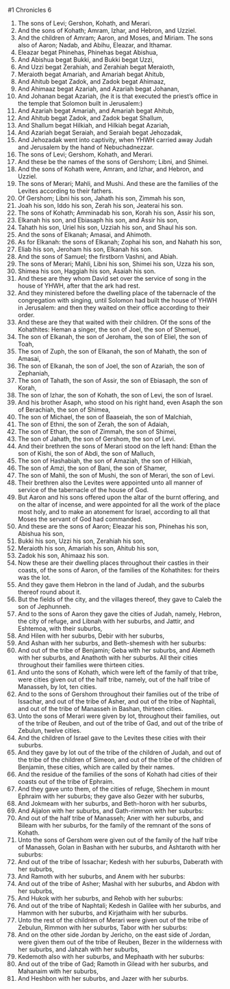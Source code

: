 ﻿#1 Chronicles 6
1. The sons of Levi; Gershon, Kohath, and Merari. 
2. And the sons of Kohath; Amram, Izhar, and Hebron, and Uzziel. 
3. And the children of Amram; Aaron, and Moses, and Miriam. The sons also of Aaron; Nadab, and Abihu, Eleazar, and Ithamar. 
4.  Eleazar begat Phinehas, Phinehas begat Abishua, 
5. And Abishua begat Bukki, and Bukki begat Uzzi, 
6. And Uzzi begat Zerahiah, and Zerahiah begat Meraioth, 
7. Meraioth begat Amariah, and Amariah begat Ahitub, 
8. And Ahitub begat Zadok, and Zadok begat Ahimaaz, 
9. And Ahimaaz begat Azariah, and Azariah begat Johanan, 
10. And Johanan begat Azariah, (he it is that executed the priest’s office in the temple that Solomon built in Jerusalem:) 
11. And Azariah begat Amariah, and Amariah begat Ahitub, 
12. And Ahitub begat Zadok, and Zadok begat Shallum, 
13. And Shallum begat Hilkiah, and Hilkiah begat Azariah, 
14. And Azariah begat Seraiah, and Seraiah begat Jehozadak, 
15. And Jehozadak went into captivity, when YHWH carried away Judah and Jerusalem by the hand of Nebuchadnezzar. 
16.  The sons of Levi; Gershom, Kohath, and Merari. 
17. And these be the names of the sons of Gershom; Libni, and Shimei. 
18. And the sons of Kohath were, Amram, and Izhar, and Hebron, and Uzziel. 
19. The sons of Merari; Mahli, and Mushi. And these are the families of the Levites according to their fathers. 
20. Of Gershom; Libni his son, Jahath his son, Zimmah his son, 
21. Joah his son, Iddo his son, Zerah his son, Jeaterai his son. 
22. The sons of Kohath; Amminadab his son, Korah his son, Assir his son, 
23. Elkanah his son, and Ebiasaph his son, and Assir his son, 
24. Tahath his son, Uriel his son, Uzziah his son, and Shaul his son. 
25. And the sons of Elkanah; Amasai, and Ahimoth. 
26. As for Elkanah: the sons of Elkanah; Zophai his son, and Nahath his son, 
27. Eliab his son, Jeroham his son, Elkanah his son. 
28. And the sons of Samuel; the firstborn Vashni, and Abiah. 
29. The sons of Merari; Mahli, Libni his son, Shimei his son, Uzza his son, 
30. Shimea his son, Haggiah his son, Asaiah his son. 
31. And these are they whom David set over the service of song in the house of YHWH, after that the ark had rest. 
32. And they ministered before the dwelling place of the tabernacle of the congregation with singing, until Solomon had built the house of YHWH in Jerusalem: and then they waited on their office according to their order. 
33. And these are they that waited with their children. Of the sons of the Kohathites: Heman a singer, the son of Joel, the son of Shemuel, 
34. The son of Elkanah, the son of Jeroham, the son of Eliel, the son of Toah, 
35. The son of Zuph, the son of Elkanah, the son of Mahath, the son of Amasai, 
36. The son of Elkanah, the son of Joel, the son of Azariah, the son of Zephaniah, 
37. The son of Tahath, the son of Assir, the son of Ebiasaph, the son of Korah, 
38. The son of Izhar, the son of Kohath, the son of Levi, the son of Israel. 
39. And his brother Asaph, who stood on his right hand, even Asaph the son of Berachiah, the son of Shimea, 
40. The son of Michael, the son of Baaseiah, the son of Malchiah, 
41. The son of Ethni, the son of Zerah, the son of Adaiah, 
42. The son of Ethan, the son of Zimmah, the son of Shimei, 
43. The son of Jahath, the son of Gershom, the son of Levi. 
44. And their brethren the sons of Merari stood on the left hand: Ethan the son of Kishi, the son of Abdi, the son of Malluch, 
45. The son of Hashabiah, the son of Amaziah, the son of Hilkiah, 
46. The son of Amzi, the son of Bani, the son of Shamer, 
47. The son of Mahli, the son of Mushi, the son of Merari, the son of Levi. 
48. Their brethren also the Levites were appointed unto all manner of service of the tabernacle of the house of God. 
49.  But Aaron and his sons offered upon the altar of the burnt offering, and on the altar of incense, and were appointed for all the work of the place most holy, and to make an atonement for Israel, according to all that Moses the servant of God had commanded. 
50. And these are the sons of Aaron; Eleazar his son, Phinehas his son, Abishua his son, 
51. Bukki his son, Uzzi his son, Zerahiah his son, 
52. Meraioth his son, Amariah his son, Ahitub his son, 
53. Zadok his son, Ahimaaz his son. 
54.  Now these are their dwelling places throughout their castles in their coasts, of the sons of Aaron, of the families of the Kohathites: for theirs was the lot. 
55. And they gave them Hebron in the land of Judah, and the suburbs thereof round about it. 
56. But the fields of the city, and the villages thereof, they gave to Caleb the son of Jephunneh. 
57. And to the sons of Aaron they gave the cities of Judah, namely, Hebron, the city of refuge, and Libnah with her suburbs, and Jattir, and Eshtemoa, with their suburbs, 
58. And Hilen with her suburbs, Debir with her suburbs, 
59. And Ashan with her suburbs, and Beth-shemesh with her suburbs: 
60. And out of the tribe of Benjamin; Geba with her suburbs, and Alemeth with her suburbs, and Anathoth with her suburbs. All their cities throughout their families were thirteen cities. 
61. And unto the sons of Kohath, which were left of the family of that tribe, were cities given out of the half tribe, namely, out of the half tribe of Manasseh, by lot, ten cities. 
62. And to the sons of Gershom throughout their families out of the tribe of Issachar, and out of the tribe of Asher, and out of the tribe of Naphtali, and out of the tribe of Manasseh in Bashan, thirteen cities. 
63. Unto the sons of Merari were given by lot, throughout their families, out of the tribe of Reuben, and out of the tribe of Gad, and out of the tribe of Zebulun, twelve cities. 
64. And the children of Israel gave to the Levites these cities with their suburbs. 
65. And they gave by lot out of the tribe of the children of Judah, and out of the tribe of the children of Simeon, and out of the tribe of the children of Benjamin, these cities, which are called by their names. 
66. And the residue of the families of the sons of Kohath had cities of their coasts out of the tribe of Ephraim. 
67. And they gave unto them, of the cities of refuge, Shechem in mount Ephraim with her suburbs; they gave also Gezer with her suburbs, 
68. And Jokmeam with her suburbs, and Beth-horon with her suburbs, 
69. And Aijalon with her suburbs, and Gath-rimmon with her suburbs: 
70. And out of the half tribe of Manasseh; Aner with her suburbs, and Bileam with her suburbs, for the family of the remnant of the sons of Kohath. 
71. Unto the sons of Gershom were given out of the family of the half tribe of Manasseh, Golan in Bashan with her suburbs, and Ashtaroth with her suburbs: 
72. And out of the tribe of Issachar; Kedesh with her suburbs, Daberath with her suburbs, 
73. And Ramoth with her suburbs, and Anem with her suburbs: 
74. And out of the tribe of Asher; Mashal with her suburbs, and Abdon with her suburbs, 
75. And Hukok with her suburbs, and Rehob with her suburbs: 
76. And out of the tribe of Naphtali; Kedesh in Galilee with her suburbs, and Hammon with her suburbs, and Kirjathaim with her suburbs. 
77. Unto the rest of the children of Merari were given out of the tribe of Zebulun, Rimmon with her suburbs, Tabor with her suburbs: 
78. And on the other side Jordan by Jericho, on the east side of Jordan, were given them out of the tribe of Reuben, Bezer in the wilderness with her suburbs, and Jahzah with her suburbs, 
79. Kedemoth also with her suburbs, and Mephaath with her suburbs: 
80. And out of the tribe of Gad; Ramoth in Gilead with her suburbs, and Mahanaim with her suburbs, 
81. And Heshbon with her suburbs, and Jazer with her suburbs. 

